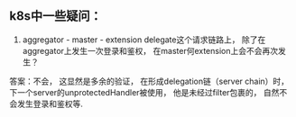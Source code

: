## k8s中一些疑问：

1. aggregator -  master - extension  delegate这个请求链路上， 除了在aggregator上发生一次登录和鉴权， 在master何extension上会不会再次发生？

答案：不会， 这显然是多余的验证， 在形成delegation链（server chain）时， 下一个server的unprotectedHandler被使用， 他是未经过filter包裹的， 自然不会发生登录和鉴权等.